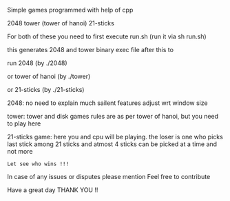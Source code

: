 Simple games programmed with help of cpp

2048
tower (tower of hanoi)
21-sticks

For both of these you need to first execute run.sh
(run it via sh run.sh)

this generates 2048 and tower binary exec file
after this to 

run 2048 (by ./2048)

or tower of hanoi (by ./tower)

or 21-sticks (by ./21-sticks)

2048:
	no need to explain much 
	sailent features adjust wrt window size

tower:
	tower and disk games
	rules are as per tower of hanoi, but you need to play here

21-sticks game:
	here you and cpu will be playing.
	the loser is one who picks last stick among 21 sticks
	and atmost 4 sticks can be picked at a time and not more

	Let see who wins !!!

In case of any issues or disputes please mention
Feel free to contribute

Have a great day
THANK YOU !!
